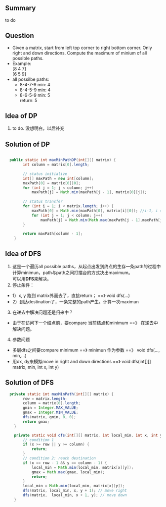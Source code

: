 ## Summary
to do

## Question
* Given a matrix, start from left top corner to right bottom corner. Only right and down directions. Compute the maximum of minium of all possible paths.  
* Example:   
  [8 4 7]  
  [6 5 9]  
* all possilbe paths:  
   * 8-4-7-9 min: 4  
   * 8-4-5-9 min: 4  
   * 8-6-5-9 min: 5    
return: 5  

## Idea of DP
1. to do. 没想明白，以后补充

## Solution of DP
```java

  public static int maxMinPathDP(int[][] matrix) {
		int column = matrix[0].length;
		
		// status initialize
		int[] maxPath = new int[column];
		maxPath[0] = matrix[0][0];
		for (int j = 1; j < column; j++)
			maxPath[j] = Math.min(maxPath[j - 1], matrix[0][j]);
		
		// status transfer
		for (int i = 1; i < matrix.length; i++) {
			maxPath[0] = Math.min(maxPath[0], matrix[i][0]); //i-1, i => move down
			for (int j = 1; j < column; j++)
				maxPath[j] = Math.min(Math.max(maxPath[j - 1],maxPath[j]), matrix[i][j]); // j-1, j => move right
		}
		
		return maxPath[column - 1];
	}
```

## Idea of DFS
1. 这是一个遍历all possible paths，从起点出发到终点的生存一条path的过程中计算minimun，path与path之间打擂台的方式决出maximum。  
可以用**DFS**来解决。  
2. 停止条件：
 * 1）x, y 跑到 matrix外面去了，直接return；  ==》 void dfs(...)
 * 2）到达destination了，一条完整的path产生。计算一次maximun 
3. 在递去中解决问题还是归来中？  
 * 由于在访问下一个结点前，要compare 当前结点和minimum ==》 在递去中解决问题。  
4. 参数问题  
 * 多层dfs之间要compare minimum ==》 minimun 作为参数 ==》 void dfs(..., min,...)  
 * 用dx, dy来模拟move in right and down directions  ==》 void dfs(int[][] matrix, min, int x, int y)  
## Solution of DFS
```java
  private static int maxMinPath(int[][] matrix) {
		row = matrix.length;
		column = matrix[0].length;
		gmin = Integer.MAX_VALUE;
		gmax = Integer.MIN_VALUE;
		dfs(matrix, gmin, 0, 0);
		return gmax;
	}

	private static void dfs(int[][] matrix, int local_min, int x, int y) {
		// condition 1
		if (x >= row || y >= column) {
			return;
		}
		// condition 2: reach destination
		if (x == row - 1 && y == column - 1) {
			local_min = Math.min(local_min, matrix[x][y]);
			gmax = Math.max(gmax, local_min);
			return;
		}
		local_min = Math.min(local_min, matrix[x][y]);
		dfs(matrix, local_min, x, y + 1); // move right
		dfs(matrix,  local_min, x + 1, y); // move down
	}
```
